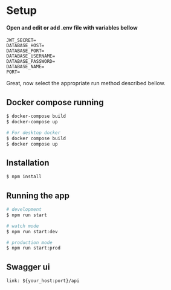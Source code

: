 
# Setup
#### Open and edit or add .env file with variables bellow
```
JWT_SECRET=
DATABASE_HOST=
DATABASE_PORT=
DATABASE_USERNAME=
DATABASE_PASSWORD=
DATABASE_NAME=
PORT=
```
Great, now select the appropriate run method described bellow.

## Docker compose running 
```bash
$ docker-compose build
$ docker-compose up
```
```bash
# For desktop docker
$ docker compose build
$ docker compose up  
```

## Installation

```bash
$ npm install
```

## Running the app

```bash
# development
$ npm run start

# watch mode
$ npm run start:dev

# production mode
$ npm run start:prod
```

## Swagger ui
```
link: ${your_host:port}/api
```